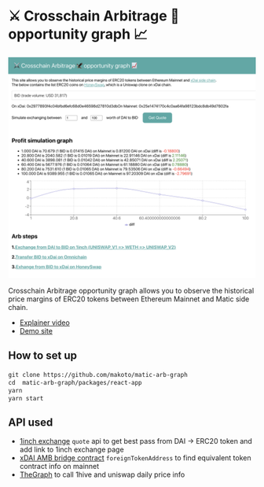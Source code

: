

# ⚔️ Crosschain Arbitrage 🦅 opportunity graph 📈

![](./hero.png)

Crosschain Arbitrage opportunity graph allows you to observe the historical price margins of ERC20 tokens between Ethereum Mainnet and Matic side chain.

- [Explainer video](https://www.youtube.com/watch?v=4cnzp29hk7s)
- [Demo site](https://matic-arb-graph.surge.sh)

## How to set up

```
git clone https://github.com/makoto/matic-arb-graph
cd  matic-arb-graph/packages/react-app
yarn
yarn start
```

## API used

- [1inch exchange](https://api.1inch.exchange/v2.0/swagger/#/Quote%2FSwap/getQuote) `quote` api to get best pass from DAI -> ERC20 token and add link to 1inch exchange page
- [xDAI AMB bridge contract](https://docs.tokenbridge.net/eth-matic-amb-bridge/about-the-eth-matic-amb) `foreignTokenAddress` to find equivalent token contract info on mainnet
- [TheGraph](https://thegraph.com/) to call 1hive and uniswap daily price info 


